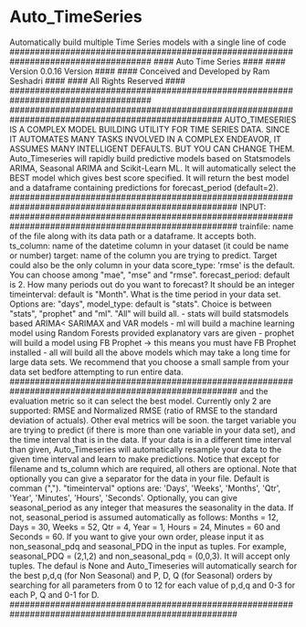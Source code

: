 # Auto_TimeSeries
Automatically build multiple Time Series models with a single line of code
    ####################################################################################
    ####                          Auto Time Series                                  ####
    ####                           Version 0.0.16 Version                           ####
    ####                    Conceived and Developed by Ram Seshadri                 ####
    ####                        All Rights Reserved                                 ####
    ####################################################################################
    ##################################################################################################
    AUTO_TIMESERIES IS A COMPLEX MODEL BUILDING UTILITY FOR TIME SERIES DATA. SINCE IT AUTOMATES MANY
    TASKS INVOLVED IN A COMPLEX ENDEAVOR, IT ASSUMES MANY INTELLIGENT DEFAULTS. BUT YOU CAN CHANGE THEM.
    Auto_Timeseries will rapidly build predictive models based on Statsmodels ARIMA, Seasonal ARIMA
    and Scikit-Learn ML. It will automatically select the BEST model which gives best score specified.
    It will return the best model and a dataframe containing predictions for forecast_period (default=2).
    #####################################################################################################
    INPUT:
    #####################################################################################################
    trainfile: name of the file along with its data path or a dataframe. It accepts both.
    ts_column: name of the datetime column in your dataset (it could be name or number)
    target: name of the column you are trying to predict. Target could also be the only column in your data
    score_type: 'rmse' is the default. You can choose among "mae", "mse" and "rmse".
    forecast_period: default is 2. How many periods out do you want to forecast? It should be an integer
    timeinterval: default is "Month". What is the time period in your data set. Options are: "days",
    model_type: default is "stats". Choice is between "stats", "prophet" and "ml". "All" will build all.
        - stats will build statsmodels based ARIMA< SARIMAX and VAR models
        - ml will build a machine learning model using Random Forests provided explanatory vars are given
        - prophet will build a model using FB Prophet -> this means you must have FB Prophet installed
        - all will build all the above models which may take a long time for large data sets.
    We recommend that you choose a small sample from your data set bedfore attempting to run entire data.
    #####################################################################################################
    and the evaluation metric so it can select the best model. Currently only 2 are supported: RMSE and
    Normalized RMSE (ratio of RMSE to the standard deviation of actuals). Other eval metrics will be soon.
    the target variable you are trying to predict (if there is more than one variable in your data set),
    and the time interval that is in the data. If your data is in a different time interval than given,
    Auto_Timeseries will automatically resample your data to the given time interval and learn to make
    predictions. Notice that except for filename and ts_column which are required, all others are optional.
    Note that optionally you can give a separator for the data in your file. Default is comman (",").
    "timeinterval" options are: 'Days', 'Weeks', 'Months', 'Qtr', 'Year', 'Minutes', 'Hours', 'Seconds'.
    Optionally, you can give seasonal_period as any integer that measures the seasonality in the data.
    If not, seasonal_period is assumed automatically as follows: Months = 12, Days = 30, Weeks = 52,
    Qtr = 4, Year = 1, Hours = 24, Minutes = 60 and Seconds = 60.
    If you want to give your own order, please input it as non_seasonal_pdq and seasonal_PDQ in the input
    as tuples. For example, seasonal_PDQ = (2,1,2) and non_seasonal_pdq = (0,0,3). It will accept only tuples.
    The defaul is None and Auto_Timeseries will automatically search for the best p,d,q (for Non Seasonal)
    and P, D, Q (for Seasonal) orders by searching for all parameters from 0 to 12 for each value of
    p,d,q and 0-3 for each P, Q and 0-1 for D.
    #####################################################################################################
